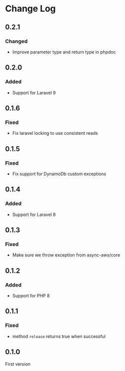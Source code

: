 # Change Log

## 0.2.1

### Changed

- Improve parameter type and return type in phpdoc

## 0.2.0

### Added

- Support for Laravel 9

## 0.1.6

### Fixed

- Fix laravel locking to use consistent reads

## 0.1.5

### Fixed

- Fix support for DynamoDb custom exceptions

## 0.1.4

### Added

- Support for Laravel 8

## 0.1.3

### Fixed

- Make sure we throw exception from async-aws/core

## 0.1.2

### Added

- Support for PHP 8

## 0.1.1

### Fixed

- method `release` returns true when successful

## 0.1.0

First version
